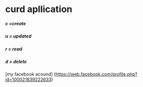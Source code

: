 # curd apllication 

##### c =create
##### u = updated
##### r = read
##### d = delete

[my facebook acound] (https://web.facebook.com/profile.php?id=100021839222633)